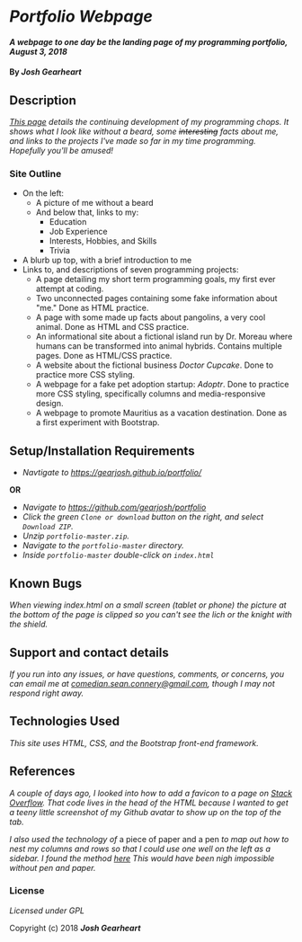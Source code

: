 # _Portfolio Webpage_

#### _A webpage to one day be the landing page of my programming portfolio, August 3, 2018_

#### By _Josh Gearheart_

## Description

_[This page](https://gearjosh.github.io/portfolio/) details the continuing development of my programming chops.  It shows what I look like without a beard, some ~~interesting~~ facts about me, and links to the projects I've made so far in my time programming.  Hopefully you'll be amused!_

### Site Outline
- On the left:
  - A picture of me without a beard
  - And below that, links to my:
    - Education
    - Job Experience
    - Interests, Hobbies, and Skills
    - Trivia
- A blurb up top, with a brief introduction to me
- Links to, and descriptions of seven programming projects:
  - A page detailing my short term programming goals, my first ever attempt at coding.
  - Two unconnected pages containing some fake information about "me."  Done as HTML practice.
  - A page with some made up facts about pangolins, a very cool animal.  Done as HTML and CSS practice.
  - An informational site about a fictional island run by Dr. Moreau where humans can be transformed into animal hybrids.  Contains multiple pages.  Done as HTML/CSS practice.
  - A website about the fictional business _Doctor Cupcake_.  Done to practice more CSS styling.
  - A webpage for a fake pet adoption startup: _Adoptr_.  Done to practice more CSS styling, specifically columns and media-responsive design.
  - A webpage to promote Mauritius as a vacation destination.  Done as a first experiment with Bootstrap.


## Setup/Installation Requirements

* _Navtigate to https://gearjosh.github.io/portfolio/_

**OR**

* _Navigate to https://github.com/gearjosh/portfolio_
* _Click the green `Clone or download` button on the right, and select `Download ZIP`._
* _Unzip `portfolio-master.zip`._
* _Navigate to the `portfolio-master` directory._
* _Inside `portfolio-master` double-click on `index.html`_

## Known Bugs

_When viewing index.html on a small screen (tablet or phone) the picture at the bottom of the page is clipped so you can't see the lich or the knight with the shield._

## Support and contact details

_If you run into any issues, or have questions, comments, or concerns, you can email me at comedian.sean.connery@gmail.com, though I may not respond right away._

## Technologies Used

_This site uses HTML, CSS, and the Bootstrap front-end framework._

## References

_A couple of days ago, I looked into how to add a favicon to a page on [Stack Overflow](https://stackoverflow.com/questions/9943771/adding-a-favicon-to-a-static-html-page).  That code lives in the head of the HTML because I wanted to get a teeny little screenshot of my Github avatar to show up on the top of the tab._

_I also used the technology of_ a piece of paper and a pen _to map out how to nest my columns and rows so that I could use one well on the left as a sidebar.  I found the method [here](https://stackoverflow.com/questions/16390370/how-can-i-get-a-bootstrap-column-to-span-multiple-rows?rq=1) This would have been nigh impossible without pen and paper._

### License

*Licensed under GPL*

Copyright (c) 2018 **_Josh Gearheart_**

